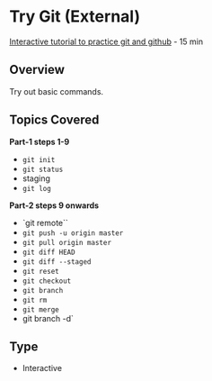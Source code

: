 # Try Git (External) 
[Interactive tutorial to practice git and github](https://try.github.io/levels/1/challenges/1) - 15 min

## Overview 
Try out basic commands.

## Topics Covered
**Part-1 steps 1-9**

- `git init`
- `git status`
- staging 
- `git log`

**Part-2 steps 9 onwards** 

- `git remote``
- `git push -u origin master`
- `git pull origin master`
- `git diff HEAD`
- `git diff --staged`
- `git reset`
- `git checkout`
- `git branch`
- `git rm`
- `git merge` 
- git branch -d`


## Type 
- Interactive 





